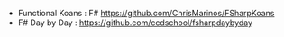 - Functional Koans : F# https://github.com/ChrisMarinos/FSharpKoans
- F# Day by Day : https://github.com/ccdschool/fsharpdaybyday
